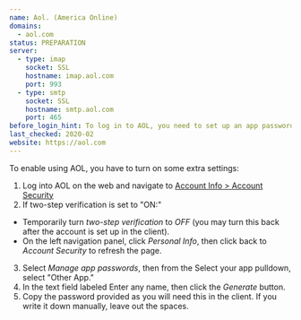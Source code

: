 ```yaml
---
name: Aol. (America Online)
domains: 
  - aol.com
status: PREPARATION
server:
  - type: imap
    socket: SSL
    hostname: imap.aol.com
    port: 993
  - type: smtp
    socket: SSL
    hostname: smtp.aol.com
    port: 465
before_login_hint: To log in to AOL, you need to set up an app password in the AOL web interface.
last_checked: 2020-02
website: https://aol.com
---
```


To enable using AOL, you have to turn on some extra settings:

1. Log into AOL on the web and navigate to [Account Info > Account Security](https://login.aol.com/account/security)
2. If two-step verification is set to "ON:"
  * Temporarily turn *two-step verification* to *OFF* (you may turn this back after the account is set up in the client).
  * On the left navigation panel, click *Personal Info*, then click back to *Account Security* to refresh the page.
3. Select *Manage app passwords*, then from the Select your app pulldown, select "Other App."
4. In the text field labeled Enter any name, then click the *Generate* button.
5. Copy the password provided as you will need this in the client. If you write it down manually, leave out the spaces.

